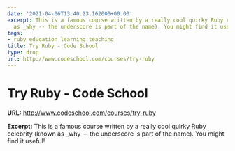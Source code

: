 ```yaml
---
date: '2021-04-06T13:40:23.162000+00:00'
excerpt: This is a famous course written by a really cool quirky Ruby celebrity (known
  as _why -- the underscore is part of the name). You might find it useful!
tags:
- ruby education learning teaching
title: Try Ruby - Code School
type: drop
url: http://www.codeschool.com/courses/try-ruby
---
```


# Try Ruby - Code School

**URL:** http://www.codeschool.com/courses/try-ruby

**Excerpt:** This is a famous course written by a really cool quirky Ruby celebrity (known as _why -- the underscore is part of the name). You might find it useful!
